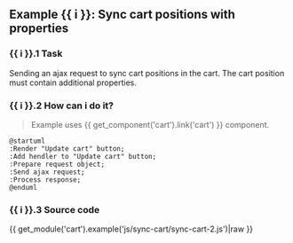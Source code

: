 ## Example {{ i }}: Sync cart positions with properties

### {{ i }}.1 Task

Sending an ajax request to sync cart positions in the cart.
The cart position must contain additional properties.

### {{ i }}.2 How can i do it?

> Example uses {{ get_component('cart').link('cart') }} component.

```plantuml
@startuml
:Render "Update cart" button;
:Add hendler to "Update cart" button;
:Prepare request object;
:Send ajax request;
:Process response;
@enduml
```

### {{ i }}.3 Source code

{{ get_module('cart').example('js/sync-cart/sync-cart-2.js')|raw }}